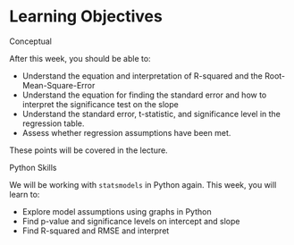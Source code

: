 #  Learning Objectives

Conceptual

After this week, you should be able to:

* Understand the equation and interpretation of R-squared and the Root-Mean-Square-Error
* Understand the equation for finding the standard error and how to interpret the significance test on the slope
* Understand the standard error, t-statistic, and significance level in the regression table.
* Assess whether regression assumptions have been met.

These points will be covered in the lecture.

Python Skills

We will be working with `statsmodels` in Python again. This week, you will learn to:

*	Explore model assumptions using graphs in Python
*	Find p-value and significance levels on intercept and slope
*	Find R-squared and RMSE and interpret
